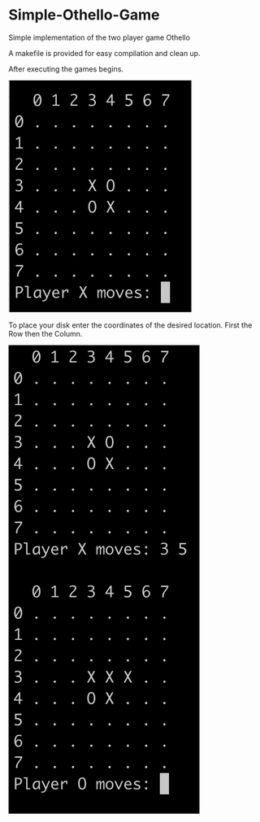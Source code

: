 # Simple-Othello-Game
Simple implementation of the two player game Othello

A makefile is provided for easy compilation and clean up.

After executing the games begins.

![Image description](img/move_0.png)

To place your disk enter the coordinates of the desired location. First the Row then the Column.

![Image description](img/move_1.png)
